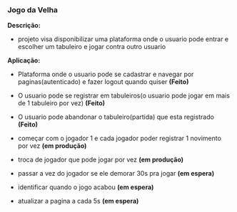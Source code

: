 ### Jogo da Velha

**Descrição:**
+ projeto visa disponibilizar uma plataforma onde o usuario pode entrar e escolher um tabuleiro e jogar contra outro usuario

**Aplicação:**

+ Plataforma onde o usuario pode se cadastrar e navegar por paginas(autenticado) e fazer logout quando quiser **(Feito)**
+ O usuario pode se registrar em tabuleiros(o usuario pode jogar em mais de 1 tabuleiro por vez) **(Feito)**
+ O usuario pode abandonar o tabuleiro(partida) que esta registrado **(Feito)**

+  começar com o jogador 1 e cada jogador poder registrar 1 novimento por vez **(em produção)**
+  troca de jogador que pode jogar por vez **(em produção)**




+  passar a vez do jogador se ele demorar 30s pra jogar **(em espera)**
+  identificar quando o jogo acabou **(em espera)**
+  atualizar a pagina a cada 5s **(em espera)**
